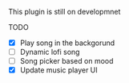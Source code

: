 This plugin is still on developmnet

TODO
- [x] Play song in the backgorund
- [ ] Dynamic lofi song
- [ ] Song picker based on mood
- [x] Update music player UI
